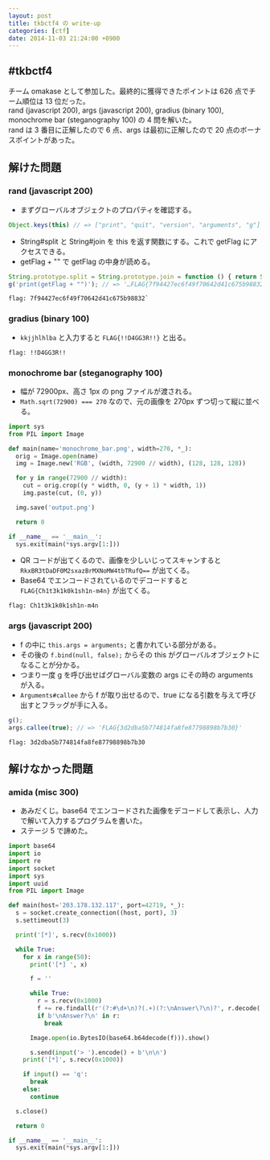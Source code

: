 ```yaml
---
layout: post
title: tkbctf4 の write-up
categories: [ctf]
date: 2014-11-03 21:24:00 +0900
---
```


## #tkbctf4
チーム omakase として参加した。最終的に獲得できたポイントは 626 点でチーム順位は 13 位だった。  
rand (javascript 200), args (javascript 200), gradius (binary 100), monochrome bar (steganography 100) の 4 問を解いた。  
rand は 3 番目に正解したので 6 点、args は最初に正解したので 20 点のボーナスポイントがあった。

## 解けた問題
### rand (javascript 200)
- まずグローバルオブジェクトのプロパティを確認する。

```javascript
Object.keys(this) // => ["print", "quit", "version", "arguments", "g"]
```

- String#split と String#join を this を返す関数にする。これで getFlag にアクセスできる。
- getFlag + "" で getFlag の中身が読める。

```javascript
String.prototype.split = String.prototype.join = function () { return String(this); };
g('print(getFlag + "")'); // => '…FLAG{7f94427ec6f49f70642d41c675b98832}'
```

```
flag: 7f94427ec6f49f70642d41c675b98832`
```

### gradius (binary 100)
- `kkjjhlhlba` と入力すると `FLAG{!!D4GG3R!!}` と出る。

```
flag: !!D4GG3R!!
```

### monochrome bar (steganography 100)
- 幅が 72900px、高さ 1px の png ファイルが渡される。
- `Math.sqrt(72900) === 270` なので、元の画像を 270px ずつ切って縦に並べる。

```python
import sys
from PIL import Image

def main(name='monochrome_bar.png', width=270, *_):
  orig = Image.open(name)
  img = Image.new('RGB', (width, 72900 // width), (128, 128, 128))

  for y in range(72900 // width):
    cut = orig.crop((y * width, 0, (y + 1) * width, 1))
    img.paste(cut, (0, y))

  img.save('output.png')

  return 0

if __name__ == '__main__':
  sys.exit(main(*sys.argv[1:]))
```

- QR コードが出てくるので、画像を少しいじってスキャンすると `RkxBR3tDaDF0M2sxazBrMXNoMW4tbTRufQ==` が出てくる。
- Base64 でエンコードされているのでデコードすると `FLAG{Ch1t3k1k0k1sh1n-m4n}` が出てくる。

```
flag: Ch1t3k1k0k1sh1n-m4n
```

### args (javascript 200)
- f の中に `this.args = arguments;` と書かれている部分がある。
- その後の `f.bind(null, false);` からその this がグローバルオブジェクトになることが分かる。
- つまり一度 g を呼び出せばグローバル変数の args にその時の arguments が入る。
- `Arguments#callee` から f が取り出せるので、true になる引数を与えて呼び出すとフラッグが手に入る。

```javascript
g();
args.callee(true); // => 'FLAG{3d2dba5b774814fa8fe87798898b7b30}'
```

```
flag: 3d2dba5b774814fa8fe87798898b7b30
```

## 解けなかった問題
### amida (misc 300)
- あみだくじ。base64 でエンコードされた画像をデコードして表示し、人力で解いて入力するプログラムを書いた。
- ステージ 5 で諦めた。

```python
import base64
import io
import re
import socket
import sys
import uuid
from PIL import Image

def main(host='203.178.132.117', port=42719, *_):
  s = socket.create_connection((host, port), 3)
  s.settimeout(3)

  print('[*]', s.recv(0x1000))

  while True:
    for x in range(50):
      print('[*] ', x)

      f = ''

      while True:
        r = s.recv(0x1000)
        f += re.findall(r'(?:#\d+\n)?(.+)(?:\nAnswer\?\n)?', r.decode('ascii'))[0]
        if b'\nAnswer?\n' in r:
          break

      Image.open(io.BytesIO(base64.b64decode(f))).show()

      s.send(input('> ').encode() + b'\n\n')
    print('[*]', s.recv(0x1000))

    if input() == 'q':
      break
    else:
      continue

  s.close()

  return 0

if __name__ == '__main__':
  sys.exit(main(*sys.argv[1:]))
```
